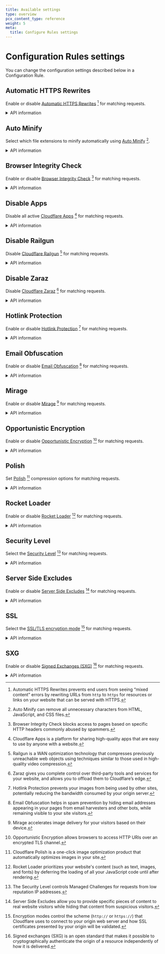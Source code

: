 ```yaml
---
title: Available settings
type: overview
pcx_content_type: reference
weight: 5
meta:
  title: Configure Rules settings
---
```


# Configuration Rules settings

You can change the configuration settings described below in a Configuration Rule.

## Automatic HTTPS Rewrites

Enable or disable [Automatic HTTPS Rewrites](/ssl/edge-certificates/additional-options/automatic-https-rewrites/) [^1] for matching requests.

<details>
<summary>API information</summary>
<div>

API configuration property name: `"automatic_https_rewrites"` (boolean).

```json
---
header: API configuration example
---
"action_parameters": {
  "automatic_https_rewrites": true
}
```

Refer to [Create a Configuration Rule via API](/rules/configuration-rules/create-api/#examples) for complete API examples.

</div>
</details>

## Auto Minify

Select which file extensions to minify automatically using [Auto Minify](https://support.cloudflare.com/hc/articles/200168196) [^2].

<details>
<summary>API information</summary>
<div>

API configuration object name: `"autominify"` (object).

```json
---
header: API configuration example
---
"action_parameters": {
  "autominify": {
    "html": true,
    "css": true,
    "js": false
  }
}
```

Refer to [Create a Configuration Rule via API](/rules/configuration-rules/create-api/#examples) for complete API examples.

</div>
</details>

## Browser Integrity Check

Enable or disable [Browser Integrity Check](https://support.cloudflare.com/hc/articles/200170086) [^3] for matching requests.

<details>
<summary>API information</summary>
<div>

API configuration property name: `"bic"` (boolean).

```json
---
header: API configuration example
---
"action_parameters": {
  "bic": true
}
```

Refer to [Create a Configuration Rule via API](/rules/configuration-rules/create-api/#examples) for complete API examples.

</div>
</details>

## Disable Apps

Disable all active [Cloudflare Apps](https://www.cloudflare.com/apps/developer/docs/getting-started) [^4] for matching requests.

<details>
<summary>API information</summary>
<div>

API configuration property name: `"disable_apps"` (boolean).

```json
---
header: API configuration example
---
"action_parameters": {
  "disable_apps": true
}
```

Refer to [Create a Configuration Rule via API](/rules/configuration-rules/create-api/#examples) for complete API examples.

</div>
</details>

## Disable Railgun

Disable [Cloudflare Railgun](/railgun/) [^5] for matching requests.

<details>
<summary>API information</summary>
<div>

API configuration property name: `"disable_railgun"` (boolean).

```json
---
header: API configuration example
---
"action_parameters": {
  "disable_railgun": true
}
```

Refer to [Create a Configuration Rule via API](/rules/configuration-rules/create-api/#examples) for complete API examples.

</div>
</details>

## Disable Zaraz

Disable [Cloudflare Zaraz](/zaraz/) [^6] for matching requests.

<details>
<summary>API information</summary>
<div>

API configuration property name: `"disable_zaraz"` (boolean).

```json
---
header: API configuration example
---
"action_parameters": {
  "disable_zaraz": true
}
```

Refer to [Create a Configuration Rule via API](/rules/configuration-rules/create-api/#examples) for complete API examples.

</div>
</details>

## Hotlink Protection

Enable or disable [Hotlink Protection](https://support.cloudflare.com/hc/articles/200170026) [^7] for matching requests.

<details>
<summary>API information</summary>
<div>

API configuration property name: `"hotlink_protection"` (boolean).

```json
---
header: API configuration example
---
"action_parameters": {
    "hotlink_protection": false
}
```

Refer to [Create a Configuration Rule via API](/rules/configuration-rules/create-api/#examples) for complete API examples.

</div>
</details>

## Email Obfuscation

Enable or disable [Email Obfuscation](https://support.cloudflare.com/hc/articles/200170016) [^8] for matching requests.

<details>
<summary>API information</summary>
<div>

API configuration property name: `"email_obfuscation"` (boolean).

```json
---
header: API configuration example
---
"action_parameters": {
  "email_obfuscation": false
}
```

Refer to [Create a Configuration Rule via API](/rules/configuration-rules/create-api/#examples) for complete API examples.

</div>
</details>

## Mirage

Enable or disable [Mirage](https://support.cloudflare.com/hc/articles/219178057) [^9] for matching requests.

<details>
<summary>API information</summary>
<div>

API configuration property name: `"mirage"` (boolean).

```json
---
header: API configuration example
---
"action_parameters": {
  "mirage": false
}
```

Refer to [Create a Configuration Rule via API](/rules/configuration-rules/create-api/#examples) for complete API examples.

</div>
</details>

## Opportunistic Encryption

Enable or disable [Opportunistic Encryption](/ssl/edge-certificates/additional-options/opportunistic-encryption/) [^10] for matching requests.

<details>
<summary>API information</summary>
<div>

API configuration property name: `"opportunistic_encryption"` (boolean).

```json
---
header: API configuration example
---
"action_parameters": {
  "opportunistic_encryption": true
}
```

Refer to [Create a Configuration Rule via API](/rules/configuration-rules/create-api/#examples) for complete API examples.

</div>
</details>

## Polish

Set [Polish](/images/polish/) [^11] compression options for matching requests.

<details>
<summary>API information</summary>
<div>

API configuration property name: `"polish"` (string).

API values: `"off"`, `"lossless"`, `"lossy"`.

```json
---
header: API configuration example
---
"action_parameters": {
  "polish": "lossless"
}
```

Refer to [Create a Configuration Rule via API](/rules/configuration-rules/create-api/#examples) for complete API examples.

</div>
</details>

## Rocket Loader

Enable or disable [Rocket Loader](https://support.cloudflare.com/hc/articles/200168056) [^12] for matching requests.

<details>
<summary>API information</summary>
<div>

API configuration property name: `"rocket_loader"` (boolean).

```json
---
header: API configuration example
---
"action_parameters": {
  "rocket_loader": true
}
```

Refer to [Create a Configuration Rule via API](/rules/configuration-rules/create-api/#examples) for complete API examples.

</div>
</details>

## Security Level

Select the [Security Level](https://support.cloudflare.com/hc/articles/200170056) [^13] for matching requests.

<details>
<summary>API information</summary>
<div>

API configuration property name: `"security_level"` (string).

API values: `"off"`, `"essentially_off"`, `"low"`, `"medium"`, `"high"`, `"under_attack"`.

```json
---
header: API configuration example
---
"action_parameters": {
  "security_level": "low"
}
```

Refer to [Create a Configuration Rule via API](/rules/configuration-rules/create-api/#examples) for complete API examples.

</div>
</details>

## Server Side Excludes

Enable or disable [Server Side Excludes](https://support.cloudflare.com/hc/articles/200170036) [^14] for matching requests.

<details>
<summary>API information</summary>
<div>

API configuration property name: `"server_side_excludes"` (boolean).

```json
---
header: API configuration example
---
"action_parameters": {
  "server_side_excludes": false
}
```

Refer to [Create a Configuration Rule via API](/rules/configuration-rules/create-api/#examples) for complete API examples.

</div>
</details>

## SSL

Select the [SSL/TLS encryption mode](/ssl/origin-configuration/ssl-modes/) [^15] for matching requests.

<details>
<summary>API information</summary>
<div>

API configuration property name: `"ssl"` (string).

API values: `"off"`, `"flexible"`, `"full"`, `"strict"`, `"origin_pull"`.

```json
---
header: API configuration example
---
"action_parameters": {
  "ssl": "flexible"
}
```

Refer to [Create a Configuration Rule via API](/rules/configuration-rules/create-api/#examples) for complete API examples.

</div>
</details>

## SXG

Enable or disable [Signed Exchanges (SXG)](/fundamentals/signed-exchanges/signed-exchanges/) [^16] for matching requests.

<details>
<summary>API information</summary>
<div>

API configuration property name: `"sxg"` (boolean).

```json
---
header: API configuration example
---
"action_parameters": {
  "sxg": false
}
```

Refer to [Create a Configuration Rule via API](/rules/configuration-rules/create-api/#examples) for complete API examples.

</div>
</details>

[^1]: Automatic HTTPS Rewrites prevents end users from seeing “mixed content” errors by rewriting URLs from `http` to `https` for resources or links on your website that can be served with HTTPS.

[^2]: Auto Minify can remove all unnecessary characters from HTML, JavaScript, and CSS files.

[^3]: Browser Integrity Check blocks access to pages based on specific HTTP headers commonly abused by spammers.

[^4]: Cloudflare Apps is a platform for sharing high-quality apps that are easy to use by anyone with a website.

[^5]: Railgun is a WAN optimization technology that compresses previously unreachable web objects using techniques similar to those used in high-quality video compression.

[^6]: Zaraz gives you complete control over third-party tools and services for your website, and allows you to offload them to Cloudflare’s edge.

[^7]: Hotlink Protection prevents your images from being used by other sites, potentially reducing the bandwidth consumed by your origin server.

[^8]: Email Obfuscation helps in spam prevention by hiding email addresses appearing in your pages from email harvesters and other bots, while remaining visible to your site visitors.

[^9]: Mirage accelerates image delivery for your visitors based on their device.

[^10]: Opportunistic Encryption allows browsers to access HTTP URIs over an encrypted TLS channel.

[^11]: Cloudflare Polish is a one-click image optimization product that automatically optimizes images in your site.

[^12]: Rocket Loader prioritizes your website's content (such as text, images, and fonts) by deferring the loading of all your JavaScript code until after rendering.

[^13]: The Security Level controls Managed Challenges for requests from low reputation IP addresses.

[^14]: Server Side Excludes allow you to provide specific pieces of content to real website visitors while hiding that content from suspicious visitors.

[^15]: Encryption modes control the scheme (`http://` or `https://`) that Cloudflare uses to connect to your origin web server and how SSL certificates presented by your origin will be validated.

[^16]: Signed exchanges (SXG) is an open standard that makes it possible to cryptographically authenticate the origin of a resource independently of how it is delivered.
